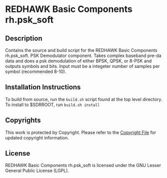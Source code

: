 # REDHAWK Basic Components rh.psk_soft
 
## Description

Contains the source and build script for the REDHAWK Basic Components rh.psk_soft. PSK Demodulator component. Takes complex baseband pre-da data and does a psk demodulation of either BPSK, QPSK, or 8-PSK and outputs symbols and bits. Input must be a integeter number of samples per symbol (recommended 8-10).

## Installation Instructions
To build from source, run the `build.sh` script found at the top level directory. To install to $SDRROOT, run `build.sh install`

## Copyrights

This work is protected by Copyright. Please refer to the [Copyright File](COPYRIGHT) for updated copyright information.

## License

REDHAWK Basic Components rh.psk_soft is licensed under the GNU Lesser General Public License (LGPL).
